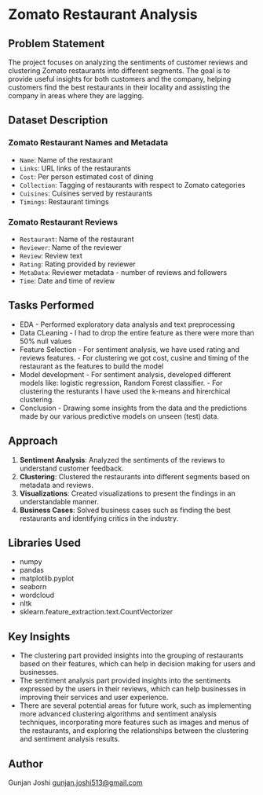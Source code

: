 # Zomato Restaurant Analysis

## Problem Statement

The project focuses on analyzing the sentiments of customer reviews and clustering Zomato restaurants into different segments. The goal is to provide useful insights for both customers and the company, helping customers find the best restaurants in their locality and assisting the company in areas where they are lagging.

## Dataset Description

### Zomato Restaurant Names and Metadata

- `Name`: Name of the restaurant
- `Links`: URL links of the restaurants
- `Cost`: Per person estimated cost of dining
- `Collection`: Tagging of restaurants with respect to Zomato categories
- `Cuisines`: Cuisines served by restaurants
- `Timings`: Restaurant timings

### Zomato Restaurant Reviews

- `Restaurant`: Name of the restaurant
- `Reviewer`: Name of the reviewer
- `Review`: Review text
- `Rating`: Rating provided by reviewer
- `MetaData`: Reviewer metadata - number of reviews and followers
- `Time`: Date and time of review

## Tasks Performed

- EDA - Performed exploratory data analysis and text preprocessing
- Data CLeaning - I had to drop the entire feature as there were more than 50% null values
- Feature Selection - For sentiment analysis, we have used rating and reviews features. - For clustering we got cost, cusine and timing of the restaurant as the features to build the model
- Model development - For sentiment analysis, developed different models like: logistic regression, Random Forest classifier. - For clustering the resturants I have used the k-means and hirerchical clustering.
- Conclusion - Drawing some insights from the data and the predictions made by our various predictive models on unseen (test) data.

## Approach

1. **Sentiment Analysis**: Analyzed the sentiments of the reviews to understand customer feedback.
2. **Clustering**: Clustered the restaurants into different segments based on metadata and reviews.
3. **Visualizations**: Created visualizations to present the findings in an understandable manner.
4. **Business Cases**: Solved business cases such as finding the best restaurants and identifying critics in the industry.

## Libraries Used

- numpy
- pandas
- matplotlib.pyplot
- seaborn
- wordcloud
- nltk
- sklearn.feature_extraction.text.CountVectorizer

## Key Insights

- The clustering part provided insights into the grouping of restaurants based on their features, which can help in decision making for users and businesses.
- The sentiment analysis part provided insights into the sentiments expressed by the users in their reviews, which can help businesses in improving their services and user experience.
- There are several potential areas for future work, such as implementing more advanced clustering algorithms and sentiment analysis techniques, incorporating more features such as images and menus of the restaurants, and exploring the relationships between the clustering and sentiment analysis results.


## Author
Gunjan Joshi
gunjan.joshi513@gmail.com
